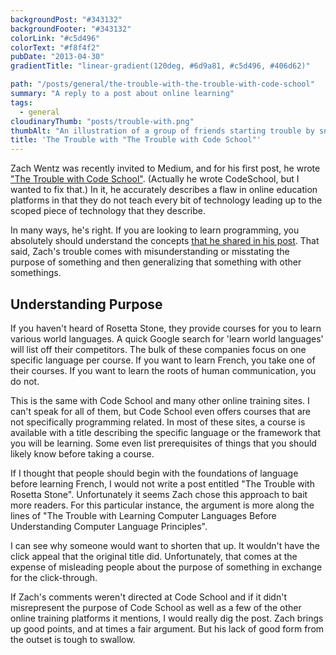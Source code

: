 ```yaml
---
backgroundPost: "#343132"
backgroundFooter: "#343132"
colorLink: "#c5d496"
colorText: "#f8f4f2"
pubDate: "2013-04-30"
gradientTitle: "linear-gradient(120deg, #6d9a81, #c5d496, #406d62)"

path: "/posts/general/the-trouble-with-the-trouble-with-code-school"
summary: "A reply to a post about online learning"
tags:
  - general
cloudinaryThumb: "posts/trouble-with.png"
thumbAlt: "An illustration of a group of friends starting trouble by sneaking into an abandoned building, equipped with flashlights and climbing gear, in the style of a suspenseful adventure story, viewed from a low-angle perspective --v 5 --ar 3:2"
title: 'The Trouble with "The Trouble with Code School"'
---
```


Zach Wentz was recently invited to Medium, and for his first post, he wrote ["The Trouble with Code School"](http://medium.com/i-m-h-o/56ed7faaad58). (Actually he wrote CodeSchool, but I wanted to fix that.) In it, he accurately describes a flaw in online education platforms in that they do not teach every bit of technology leading up to the scoped piece of technology that they describe.

In many ways, he's right. If you are looking to learn programming, you absolutely should understand the concepts [that he shared in his post](http://medium.com/i-m-h-o/56ed7faaad58). That said, Zach's trouble comes with misunderstanding or misstating the purpose of something and then generalizing that something with other somethings.

## Understanding Purpose

If you haven't heard of Rosetta Stone, they provide courses for you to learn various world languages. A quick Google search for 'learn world languages' will list off their competitors. The bulk of these companies focus on one specific language per course. If you want to learn French, you take one of their courses. If you want to learn the roots of human communication, you do not.

This is the same with Code School and many other online training sites. I can't speak for all of them, but Code School even offers courses that are not specifically programming related. In most of these sites, a course is available with a title describing the specific language or the framework that you will be learning. Some even list prerequisites of things that you should likely know before taking a course.

If I thought that people should begin with the foundations of language before learning French, I would not write a post entitled "The Trouble with Rosetta Stone". Unfortunately it seems Zach chose this approach to bait more readers. For this particular instance, the argument is more along the lines of "The Trouble with Learning Computer Languages Before Understanding Computer Language Principles".

I can see why someone would want to shorten that up. It wouldn't have the click appeal that the original title did. Unfortunately, that comes at the expense of misleading people about the purpose of something in exchange for the click-through.

If Zach's comments weren't directed at Code School and if it didn't misrepresent the purpose of Code School as well as a few of the other online training platforms it mentions, I would really dig the post. Zach brings up good points, and at times a fair argument. But his lack of good form from the outset is tough to swallow.
